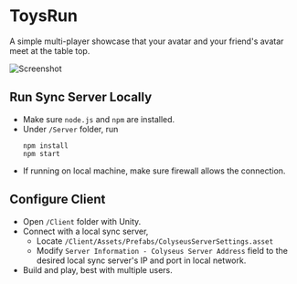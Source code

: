 # ToysRun

A simple multi-player showcase that your avatar and your friend's avatar meet at the table top.

![Screenshot](https://github.com/deepmirrordev/MirrorSceneExamples/assets/61708920/b290f8c2-e4fa-4d83-84f1-0578654bd75f)


## Run Sync Server Locally
- Make sure `node.js` and `npm` are installed.
- Under `/Server` folder, run
    ```
    npm install
    npm start
    ```
- If running on local machine, make sure firewall allows the connection.


## Configure Client
- Open `/Client` folder with Unity.
- Connect with a local sync server,
    - Locate `/Client/Assets/Prefabs/ColyseusServerSettings.asset` 
    - Modify `Server Information - Colyseus Server Address` field to the desired local sync server's IP and port in local network.
- Build and play, best with multiple users.
